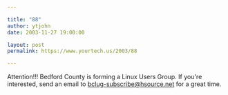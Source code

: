 ```yaml
---

title: "88"
author: ytjohn
date: 2003-11-27 19:00:00

layout: post
permalink: https://www.yourtech.us/2003/88

---
```

Attention!!!  Bedford County is forming a Linux Users Group.  If you're interested, send an email to bclug-subscribe@hsource.net for a great time.
